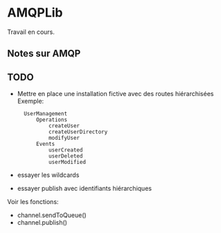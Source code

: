 # AMQPLib

Travail en cours.

## Notes sur AMQP


## TODO

- Mettre en place une installation fictive avec des routes hiérarchisées
Exemple:

        UserManagement
            Operations
                createUser
                createUserDirectory
                modifyUser    
            Events
                userCreated
                userDeleted
                userModified
            
- essayer les wildcards
- essayer publish avec identifiants hiérarchiques

Voir les fonctions: 
- channel.sendToQueue()
- channel.publish()


